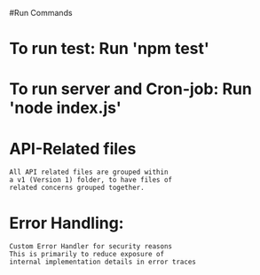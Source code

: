 #Run Commands

# To run test: Run 'npm test'
# To run server and Cron-job: Run 'node index.js'

# API-Related files
    All API related files are grouped within
    a v1 (Version 1) folder, to have files of
    related concerns grouped together.
    
# Error Handling:
    Custom Error Handler for security reasons
    This is primarily to reduce exposure of 
    internal implementation details in error traces
